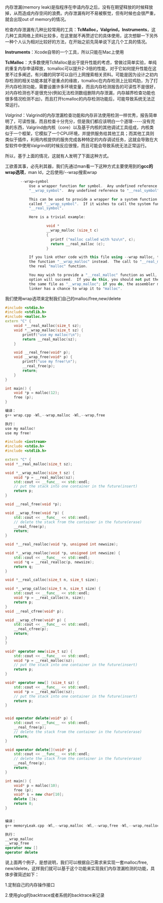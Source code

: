 内存泄漏(memory leak)是指程序在申请内存之后，没有在期望释放的时候释放掉，从而造成内存空间的浪费。内存泄漏有时不易被察觉，但有时候也会很严重，就会出现out of memory的情况。

检查内存泄漏有几种比较常用的工具：**TcMalloc，Valgrind，Instruments**，这几种工具网络上资料比较多，在这里就不再赘述它的具体使用，这次想聊一下另外一种个人认为相对比较好的方法，在开始之前先简单说下这几个工具的情况。

**Instruments**：Xcode自带的一个工具，所以只能在Mac上使用

**TcMalloc**：大多数使用TcMalloc是出于提升性能的考虑，曾做过简单实验，单纯的重复内存申请释放，tcmalloc可以提升2-3倍的性能，对于它如何提升性能在这里不过多阐述，有兴趣的同学可以自行上网搜索相关资料。可能是因为设计之初内存检测的相关功能本就不是重点的缘故，tcmalloc在内存检测上比较鸡肋，为了打开内存检测功能，需要设置许多环境变量，而且内存检测报告的可读性不是很好，对内存检测也不是很充分(例如无法检测数组删除内存泄漏，内存越界检查功能也很多情况检测不出)，而且打开tcmalloc的内存检测功能后，可能导致系统无法正常运行。

*Valgrind*：Valgrind的内存泄漏检查功能和内存非法使用检测一样优秀，报告简单明了，可读性强，而且检查十分充分，但是我们都应该明白一个道理-----没有完美的东西，Valgrind由内核（core）以及基于内核的其他调试工具组成，内核类似于一个框架，它模拟了一个CPU环境，并提供服务给其他工具；而其他工具则类似于插件，利用内核提供的服务完成各种特定的内存调试任务，这就会导致在大型软件中使用Valgrind的时候反应很慢，而且可能会导致系统无法正常运行。

所以，基于上面的情况，这就有人发明了下面这种方式。

工欲善其事，必先利其器，我们先通过man看一下这种方式主要使用到的**gcc的wrap选项**，man ld，之后使用/--wrap搜索wrap

```c++
       --wrap=symbol
           Use a wrapper function for symbol.  Any undefined reference to symbol will be resolved to
           "__wrap_symbol".  Any undefined reference to "__real_symbol" will be resolved to symbol.

           This can be used to provide a wrapper for a system function.  The wrapper function should be
           called "__wrap_symbol".  If it wishes to call the system function, it should call
           "__real_symbol".

           Here is a trivial example:

                   void *
                   __wrap_malloc (size_t c)
                   {
                     printf ("malloc called with %zu\n", c);
                     return __real_malloc (c);
                   }

           If you link other code with this file using --wrap malloc, then all calls to "malloc" will call
           the function "__wrap_malloc" instead.  The call to "__real_malloc" in "__wrap_malloc" will call
           the real "malloc" function.

           You may wish to provide a "__real_malloc" function as well, so that links without the --wrap
           option will succeed.  If you do this, you should not put the definition of "__real_malloc" in
           the same file as "__wrap_malloc"; if you do, the assembler may resolve the call before the
           linker has a chance to wrap it to "malloc".
```

我们使用wrap选项来定制我们自己的malloc/free,new/delete

```c++
#include <stdio.h>
#include <stdlib.h>
#include <malloc.h>
extern "C" {
    void *__real_malloc(size_t sz);
    void *__wrap_malloc(size_t sz) {
        printf("use my malloc!\n");
        return __real_malloc(sz);
    }   

    void __real_free(void* p); 
    void __wrap_free(void* p) {
        printf("use my free!\n");
        __real_free(p);
        return;
    }   
}

int main() {
    void *p = malloc(12);
    free (p);
}

编译：
g++ wrap.cpp -Wl,--wrap,malloc -Wl,--wrap,free

执行：
use my malloc!
use my free!
```

```c++
#include <iostream>
#include <stdio.h>
#include <stdlib.h>

extern "C" {
void *__real_malloc(size_t sz);

void *__wrap_malloc(size_t sz) {
    void *p = __real_malloc(sz);
    std::cout << __func__ << std::endl;
    // put the stack into one container in the future(insert)
    return p;
}

void __real_free(void *p);

void __wrap_free(void *p) {
    std::cout << __func__ << std::endl;
    // delete the stack from the container in the future(erase)
    __real_free(p);
    return;
}

void *__real_realloc(void *p, unsigned int newsize);

void *__wrap_realloc(void *p, unsigned int newsize) {
    std::cout << __func__ << std::endl;
    void *q = __real_realloc(p, newsize);
    return q;
}

void *__real_calloc(size_t n, size_t size);

void *__wrap_calloc(size_t n, size_t size) {
    std::cout << __func__ << std::endl;
    void *p = __real_calloc(n, size);
    return p;
}
void __real_cfree(void* p);

void __wrap_cfree(void* p) {
    std::cout << __func__ << std::endl;
    __real_cfree(p);
    return;
}
}

void* operator new(size_t sz) {
    std::cout << __func__ << std::endl;
    void *p = __real_malloc(sz);
    // put the stack into one container in the future(insert)
    return p;
}

void* operator new[] (size_t sz) {
    std::cout << __func__ << std::endl;
    void *p = __real_malloc(sz);
    // put the stack into one container in the future(insert)
    return p;
}


void operator delete(void* p) {
    std::cout << __func__ << std::endl;
    __real_free(p);
    // delete the stack from the container in the future(erase)
    return;
}

void operator delete[](void* p) {
    std::cout << __func__ << std::endl;
    // delete the stack from the container in the future(erase)
    __real_free(p);
    return;
}

int main() {
    void* p = malloc(10);
    free (p);
    void* s = new char[10];
    delete []s;
    return 0;
}


编译：
g++ memoryLeak.cpp -Wl,--wrap,malloc -Wl,--wrap,free -Wl,--wrap,realloc -Wl,--wrap,calloc -Wl,--wrap,cfree

执行：
__wrap_malloc
__wrap_free
operator new []
operator delete
```

说上面两个例子，是想说明，我们可以根据自己需求来实现一套malloc/free, new/delete，这样我们就可以基于这个功能来实现我们内存泄漏检测的功能，具体步骤简述如下：

1.定制自己的内存操作接口

2.使用glog的backtrace或者系统的backtrace来记录
